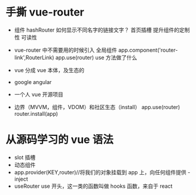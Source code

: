 # 手撕 vue-router

- <router-link></router-link>
  组件 hashRouter
  <a : href="'#'+props.to"></a>
  如何显示不同名字的链接文字？
  <router-link>
  首页<slot>插槽 提升组件的定制性 可读性
  </router-link>

- vue-router 中不需要用的时候引入
  全局组件
  app.component('router-link',RouterLink)
  app.use(router)
  use 方法做了什么

- vue 分成 vue 本体，及生态的
- google angular
- 一个人 vue 开源项目
- 边界（MVVM，组件，VDOM）和社区生态（install）
  app.use(router)
  router.install(app)

# 从源码学习的 vue 语法

- slot 插槽
- <component :is="component">动态组件
- app.provider(KEY,router)//将我们的对象挂载到 app 上，向任何组件提供
  -inject
- useRouter use 开头，这一类的函数叫做 hooks 函数，来自于 react
